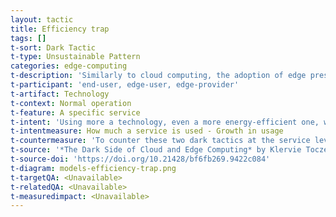 ```yaml
---
layout: tactic
title: Efficiency trap
tags: []
t-sort: Dark Tactic
t-type: Unsustainable Pattern
categories: edge-computing
t-description: 'Similarly to cloud computing, the adoption of edge presents a risk of rebound effect, described in dark tactics efficiency trap and bloating. New technologies part of the edge paradigm are often presented as being more energy-efficient than their predecessors and hence more sustainable. However, as energy-efficient a technology may become, if the rebound in usage is substantial then the overall energy consumption may increase. This increased use may come from the services using the technology, e.g., transmitting 4K video on a device with a small screen just because it is possible, but with no (or negligible) increase in quality of service. It can also come from the technology itself. This is for example the case in 5G, where although a base station is four times more energy-efficient than its 4G counterpart, its total power consumption is still four times higher than a 4G base station (e.g., due to extra antennas required), in addition to the fact that more 5G base stations are needed compared to a 4G network.'
t-participant: 'end-user, edge-user, edge-provider'
t-artifact: Technology
t-context: Normal operation
t-feature: A specific service
t-intent: 'Using more a technology, even a more energy-efficient one, which leads to an increase in total energy consumption'
t-intentmeasure: How much a service is used - Growth in usage
t-countermeasure: 'To counter these two dark tactics at the service level, the concept of digital sufficiency should be envisioned to reflect upon the quantity of data that is relevant for a certain service/device combination. As a countermeasure regarding the technology itself, the telco providers are already investigating new antennas technologies, network architectures and roll-out strategies and improved base station implementations with energy-saving features for the 5G technology.'
t-source: '*The Dark Side of Cloud and Edge Computing* by Klervie Toczé, Maël Madon, Muriel Garcia and Patricia Lago'
t-source-doi: 'https://doi.org/10.21428/bf6fb269.9422c084'
t-diagram: models-efficiency-trap.png
t-targetQA: <Unavailable>
t-relatedQA: <Unavailable>
t-measuredimpact: <Unavailable>
---
```


